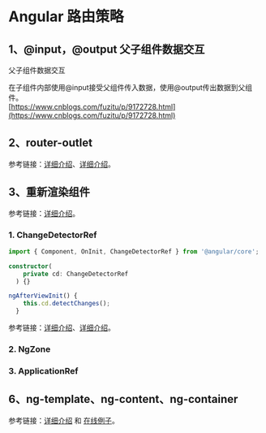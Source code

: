 # Angular 路由策略

## 1、@input，@output 父子组件数据交互

父子组件数据交互

在子组件内部使用@input接受父组件传入数据，使用@output传出数据到父组件。  
[https://www.cnblogs.com/fuzitu/p/9172728.html](https://www.cnblogs.com/fuzitu/p/9172728.html)

## 2、router-outlet

参考链接：[详细介绍](https://www.cnblogs.com/sghy/p/6951083.html)、[详细介绍](https://www.jianshu.com/p/d2e0223a337d)。

## 3、重新渲染组件

参考链接：[详细介绍](https://stackoverflow.com/questions/35105374/how-to-force-a-components-re-rendering-in-angular-2)。

### 1. ChangeDetectorRef

```typescript
import { Component, OnInit, ChangeDetectorRef } from '@angular/core';

constructor(
    private cd: ChangeDetectorRef
  ) {}

ngAfterViewInit() {
    this.cd.detectChanges();
  }
```

参考链接：[详细介绍](https://www.cnblogs.com/lskzj/p/11143233.html)、[详细介绍](https://segmentfault.com/a/1190000020832397?utm_source=tag-newest)。

### 2. NgZone

### 3. ApplicationRef



## 6、ng-template、ng-content、ng-container

参考链接：[详细介绍](https://www.jianshu.com/p/0f5332f2bbf8) 和 [在线例子](https://stackblitz.com/edit/angular-component-rerender-yne23s?file=src%2Fapp%2Fapp.component.ts)。

